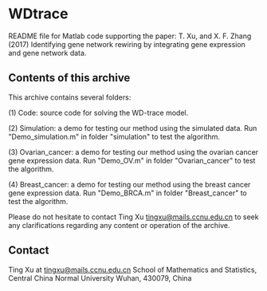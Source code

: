 # WDtrace

README file for Matlab code supporting the paper: T. Xu, and X. F. Zhang (2017) 
Identifying gene network rewiring by integrating gene expression and gene network data.



Contents of this archive
------------------------
This archive contains several folders: 

(1) Code: source code for solving the WD-trace model.
 
(2) Simulation: a demo for testing our method using the simulated data. 
    Run "Demo_simulation.m" in folder "simulation" to test the algorithm.

(3) Ovarian_cancer: a demo for testing our method using the ovarian cancer gene expression data. 
    Run "Demo_OV.m" in folder "Ovarian_cancer" to test the algorithm.
    
(4) Breast_cancer: a demo for testing our method using the breast cancer gene expression data. 
    Run "Demo_BRCA.m" in folder "Breast_cancer" to test the algorithm.

Please do not hesitate to contact Ting Xu <tingxu@mails.ccnu.edu.cn> to seek any clarifications 
regarding any content or operation of the archive.



Contact
-------
Ting Xu at tingxu@mails.ccnu.edu.cn
School of Mathematics and Statistics, Central China Normal University Wuhan, 430079, China
